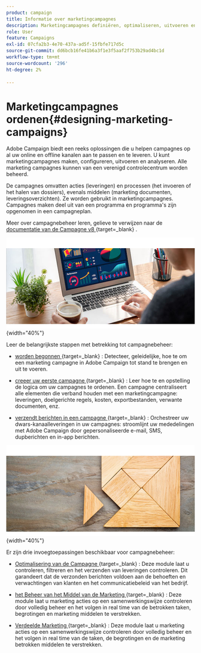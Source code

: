 ```yaml
---
product: campaign
title: Informatie over marketingcampagnes
description: Marketingcampagnes definiëren, optimaliseren, uitvoeren en analyseren
role: User
feature: Campaigns
exl-id: 07cfa2b3-4e70-437a-ad5f-15fbfe717d5c
source-git-commit: dd6bcb16fe41b6a3f1e3f5aaf2f753b29ad4bc1d
workflow-type: tm+mt
source-wordcount: '296'
ht-degree: 2%

---
```


# Marketingcampagnes ordenen{#designing-marketing-campaigns}

Adobe Campaign biedt een reeks oplossingen die u helpen campagnes op al uw online en offline kanalen aan te passen en te leveren. U kunt marketingcampagnes maken, configureren, uitvoeren en analyseren. Alle marketing campagnes kunnen van een verenigd controlecentrum worden beheerd.

De campagnes omvatten acties (leveringen) en processen (het invoeren of het halen van dossiers), evenals middelen (marketing documenten, leveringsoverzichten). Ze worden gebruikt in marketingcampagnes. Campagnes maken deel uit van een programma en programma&#39;s zijn opgenomen in een campagneplan.

Meer over campagnebeheer leren, gelieve te verwijzen naar de [ documentatie van de Campagne v8 ](https://experienceleague.adobe.com/docs/campaign/campaign-v8/campaigns/campaigns.html?lang=nl-NL){target=_blank} .

![](assets/do-not-localize/campaign.jpg){width="40%"}

Leer de belangrijkste stappen met betrekking tot campagnebeheer:

* [ worden begonnen ](https://experienceleague.adobe.com/docs/campaign/automation/campaign-orchestration/set-up-campaigns.html?lang=nl-NL){target=_blank} : Detecteer, geleidelijke, hoe te om een marketing campagne in Adobe Campaign tot stand te brengen en uit te voeren.

* [ creeer uw eerste campagne ](https://experienceleague.adobe.com/docs/campaign/automation/campaign-orchestration/marketing-campaign-create.html?lang=nl-NL){target=_blank} : Leer hoe te en opstelling de logica om uw campagnes te ordenen. Een campagne centraliseert alle elementen die verband houden met een marketingcampagne: leveringen, doelgerichte regels, kosten, exportbestanden, verwante documenten, enz.

* [ verzendt berichten in een campagne ](https://experienceleague.adobe.com/docs/campaign/automation/campaign-orchestration/marketing-campaign-deliveries.html?lang=nl-NL){target=_blank} : Orchestreer uw dwars-kanaalleveringen in uw campagnes: stroomlijnt uw mededelingen met Adobe Campaign door gepersonaliseerde e-mail, SMS, dupberichten en in-app berichten.

![](assets/do-not-localize/add-on.jpg){width="40%"}

Er zijn drie invoegtoepassingen beschikbaar voor campagnebeheer:

* [ Optimalisering van de Campagne ](https://experienceleague.adobe.com/docs/campaign/automation/campaign-optimization/campaign-typologies.html?lang=nl-NL){target=_blank} : Deze module laat u controleren, filtreren en het verzenden van leveringen controleren. Dit garandeert dat de verzonden berichten voldoen aan de behoeften en verwachtingen van klanten en het communicatiebeleid van het bedrijf.

* [ het Beheer van het Middel van de Marketing ](https://experienceleague.adobe.com/docs/campaign/automation/mrm/about-marketing-resource-management.html?lang=nl-NL){target=_blank} : Deze module laat u marketing acties op een samenwerkingswijze controleren door volledig beheer en het volgen in real time van de betrokken taken, begrotingen en marketing middelen te verstrekken.

* [ Verdeelde Marketing ](https://experienceleague.adobe.com/docs/campaign/automation/distributed-marketing/about-distributed-marketing.html?lang=nl-NL){target=_blank} : Deze module laat u marketing acties op een samenwerkingswijze controleren door volledig beheer en het volgen in real time van de taken, de begrotingen en de marketing betrokken middelen te verstrekken.

<!--

Adobe Campaign lets you define, optimize, execute and analyze communications and marketing campaigns. Adobe Campaign acts like a unified order and execution center for marketing strategies. For more on this, refer to [Access campaigns](../../distributed/using/accessing-campaigns.md) and [Create marketing campaigns](../../campaign/using/setting-up-marketing-campaigns.md).

In addition, the **Marketing Resource Management (MRM)** module lets you control marketing actions in a collaborative mode by providing complete management and real-time tracking of the tasks, budgets and marketing resources involved. The Marketing Resource Management lets you optimize and regulate the management of internal and external processes, resources and marketing campaigns, as well as third party relations (agencies, printers, etc.). For more on this, refer to [this section](../../mrm/using/about-marketing-resource-management.md).

>[!NOTE]
>
>For more on the Adobe Campaign core functionalities, refer t [this section](../../platform/using/about-adobe-campaign-classic.md) section.  
>Capabilities related to population targeting, message personalization and message delivery on the various channels are detailed in [this section](../../delivery/using/steps-about-delivery-creation-steps.md).

![](assets/do-not-localize/how-to-video.png) [Discover marketing campaigns keys concepts in video](#video)

## Core concepts {#core-concepts}

The following concepts need to be known in the context of Campaign:

* **Campaign**

  A campaign centralizes all the elements related to a marketing campaign: deliveries, targeting rules, costs, export files, related documents, etc. Each campaign is attached to a program.

  For more on this, refer to [Adding a campaign](../../campaign/using/setting-up-marketing-campaigns.md#adding-a-campaign).

* **Program**

  A program lets you define marketing actions for a calendar period: launch, canvassing, loyalty, etc. Each program contains campaigns linked to a calendar, which provides an overall view.

* **Plan**

  The marketing plan can contain multiple programs. It is linked to a calendar period, has an allocated budget and can also be linked up to documents and objectives.

  For more on this, refer to [Campaign calendar](../../campaign/using/accessing-marketing-campaigns.md#campaign-calendar).

* **Workflow**

  A campaign workflow contains the same activities as for all workflows but is specific to the campaign. It enables you to create and configure deliveries for all available channels.

  For more on this, refer to [this section](../../campaign/using/marketing-campaign-deliveries.md#building-the-main-target-in-a-workflow).

* **Objectives**

  Within the campaign, program or plan, you can state a list of objectives. These are quantified values to be reached. At the end of the campaign, program or plan, the MRM module lets you compare the objectives and results in dedicated reports.

* **Delivery outline**

  A delivery outline is a structured description of a delivery. Every delivery can refer to a delivery outline which contains, for example, the related offers, documents to be attached, or a link to stores. An offer can be referenced in the delivery according to the delivery outline selected.

  For more on this, refer to [this section](../../campaign/using/marketing-campaign-deliveries.md#associating-and-structuring-resources-linked-via-a-delivery-outline).

## Tutorial {#video}

This video presents the key concepts of marketing campaigns.

>[!VIDEO](https://video.tv.adobe.com/v/35131?quality=12)

Additional Campaign Classic how-to videos are available [here](https://experienceleague.adobe.com/docs/campaign-classic-learn/tutorials/overview.html?lang=nl-NL).

-->